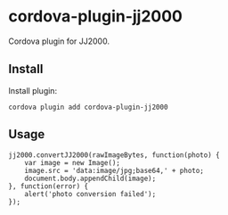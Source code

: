 # cordova-plugin-jj2000
Cordova plugin for JJ2000.

## Install
Install plugin:
```
cordova plugin add cordova-plugin-jj2000
```

## Usage
```
jj2000.convertJJ2000(rawImageBytes, function(photo) {
    var image = new Image();
    image.src = 'data:image/jpg;base64,' + photo;
    document.body.appendChild(image);
}, function(error) {
    alert('photo conversion failed');
});
```
